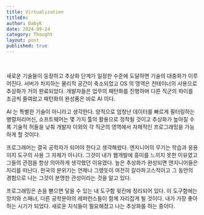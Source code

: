 ```yaml
---
title: Virtualization
titleEn:
author: BabyK
date: 2024-09-24
category: Thought
layout: post
published: true
---
```

<br>

새로운 기술들이 등장하고 추상화 단계가 일정한 수준에 도달하면 기술의 대중화가 이루어진다. 서버가 차지하는 물리적 공간이 축소되었고 OS 의 영역은 컨테이너의 사용으로 추상화가 거의 완료되었다. 개발자들은 업무의 패턴화를 진행하며 다른 직군의 파이를 조금씩 줄여왔고 패턴화의 완성품은 바로 AI 이다.    

AI 는 특별한 기술이 아니라고 생각한다. 양적으로 엄청난 데이터를 빠르게 필터링하는 병렬처리머신, 소프트웨어는 몇 가지 툴의 활용으로 정착될 것이고 추상화가 높아질 수록 기술적 허들을 낮춰 개발자 이외의 각 직군의 영역에서 자체적인 프로그래밍을 가능하게 할 것이다.   

프로그래머는 결국 공학자가 되어야 한다고 생각해왔다. 엔지니어의 무기는 학습과 응용이지 도구의 사용 그 자체가 아니다. 그것이 내가 웹개발에 흥미를 느끼지 못한 이유였고 그들의 관점을 항상 의아하게 생각했던 이유였다. 높은 추상화가 완성되면 엔지니어들은 자리를 떠난다. 한국의 분위기는 언제나 그랬듯이 여전히 갈라파고스적이고 그 동안의 경험으로 나는 그것이 분명한 관성이라는 것을 알고 있다.  

프로그래밍은 손을 뻗으면 닿을 수 있는 내 도구함 윗칸에 정리되어 있다. 이 도구함에는 망치와 스패너, 다른 공학분야의 레퍼런스들이 함께 자리잡게 될 것이다. 내가 가장 좋아하는 시기가 되었다. 새로운 지식들이 필요해졌고 나는 추상화를 하는 중이다.
<br>